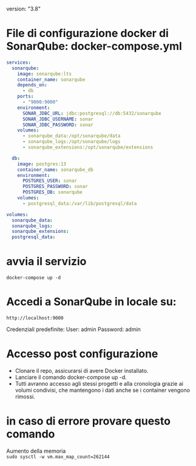 version: "3.8"
# File di configurazione docker di SonarQube: docker-compose.yml 

```yml
services:
  sonarqube:
    image: sonarqube:lts
    container_name: sonarqube
    depends_on:
      - db
    ports:
      - "9000:9000"
    environment:
      SONAR_JDBC_URL: jdbc:postgresql://db:5432/sonarqube
      SONAR_JDBC_USERNAME: sonar
      SONAR_JDBC_PASSWORD: sonar
    volumes:
      - sonarqube_data:/opt/sonarqube/data
      - sonarqube_logs:/opt/sonarqube/logs
      - sonarqube_extensions:/opt/sonarqube/extensions

  db:
    image: postgres:13
    container_name: sonarqube_db
    environment:
      POSTGRES_USER: sonar
      POSTGRES_PASSWORD: sonar
      POSTGRES_DB: sonarqube
    volumes:
      - postgresql_data:/var/lib/postgresql/data

volumes:
  sonarqube_data:
  sonarqube_logs:
  sonarqube_extensions:
  postgresql_data:
```

# avvia il servizio

```
docker-compose up -d
```

# Accedi a SonarQube in locale su:

```
http://localhost:9000
```

Credenziali predefinite:
User: admin
Password: admin


# Accesso post configurazione

- Clonare il repo, assicurarsi di avere Docker installato.
- Lanciare il comando docker-compose up -d.
- Tutti avranno accesso agli stessi progetti e alla cronologia grazie ai volumi condivisi, che mantengono i dati anche se i container vengono rimossi.

# in caso di errore provare questo comando
Aumento della memoria <br>
`sudo sysctl -w vm.max_map_count=262144`
